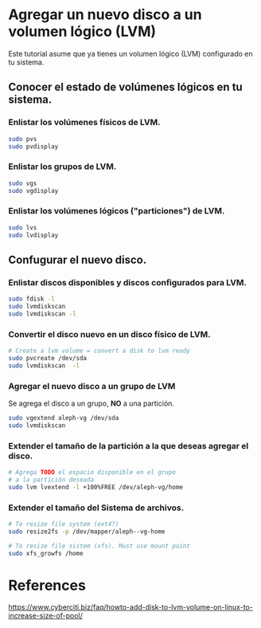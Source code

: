 # Agregar un nuevo disco a un volumen lógico (LVM)

Este tutorial asume que ya tienes un volumen lógico (LVM) configurado en tu sistema.

## Conocer el estado de volúmenes lógicos en tu sistema.

### Enlistar los volúmenes físicos de LVM.

```bash
sudo pvs
sudo pvdisplay
```

### Enlistar los grupos de LVM.

```bash
sudo vgs
sudo vgdisplay
```

### Enlistar los volúmenes lógicos ("particiones") de LVM.

```bash
sudo lvs
sudo lvdisplay
```

## Confugurar el nuevo disco.

### Enlistar discos disponibles y discos configurados para LVM.

```bash
sudo fdisk -l
sudo lvmdiskscan
sudo lvmdiskscan -l
```

### Convertir el disco nuevo en un  disco físico de LVM.

```bash
# Create a lvm volume = convert a disk to lvm ready
sudo pvcreate /dev/sda
sudo lvmdiskscan  -l
```

### Agregar el nuevo disco a un grupo de LVM

Se agrega el disco a un grupo, **NO** a una partición.

```bash
sudo vgextend aleph-vg /dev/sda
sudo lvmdiskscan
```

### Extender el tamaño de la partición a la que deseas agregar el disco.

```bash
# Agrega TODO el espacio disponible en el grupo
# a la partición deseada
sudo lvm lvextend -l +100%FREE /dev/aleph-vg/home
```

### Extender el tamaño del **Sistema de archivos**.

```bash
# To resize file system (ext4?)
sudo resize2fs -p /dev/mapper/aleph--vg-home

# To resize file sistem (xfs). Must use mount point
sudo xfs_growfs /home
```

# References
https://www.cyberciti.biz/faq/howto-add-disk-to-lvm-volume-on-linux-to-increase-size-of-pool/
